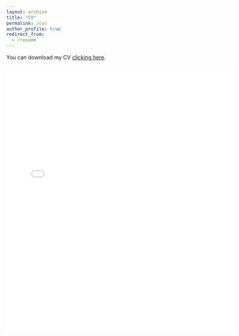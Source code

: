 ```yaml
---
layout: archive
title: "CV"
permalink: /cv/
author_profile: true
redirect_from:
  - /resume
---
```


You can download my CV [clicking here](https://deangelisa.github.io/files/CV_DeAngelis.pdf).  



<embed src="{{ site.baseurl }}/files/CV_DeAngelis.pdf" width="600" height="700" type='application/pdf'>
